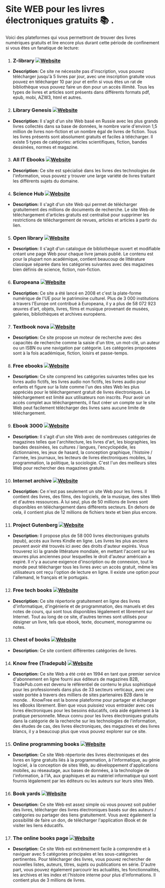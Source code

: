 # Site WEB pour les livres électroniques gratuits :books: .

Voici des plateformes qui vous permettront de trouver des livres numériques gratuits et lire encore plus durant cette période de confinement si vous êtes un fanatique de lecture:


1. ### Z-library [![Website](https://img.shields.io/website?down_color=red&down_message=ne%20fonctionne%20pas&up_color=green&up_message=fonctionne&url=https%3A%2F%2Fz-lib.org%2F)](https://z-lib.org/) 
 + **Description:**  Ce site ne nécessite pas d'inscription, vous pouvez télécharger jusqu'à 5 livres par jour, avec une inscription gratuite vous pouvez en télécharger 10 par jour et enfin si vous êtes un rat de bibliothèque vous pouvez faire un don pour un accès illimité. Tous les types de livres et articles sont présents dans différents formats pdf, epub, mobi, AZW3, html et autres.

2. ### Library Genesis [![Website](https://img.shields.io/website?down_color=red&down_message=ne%20fonctionne%20pas&up_color=green&up_message=fonctionne&url=http%3A%2F%2Flibgen.rs%2F)](http://libgen.rs/) 
+ **Description:** Il s'agit d'un site Web basé en Russie avec les plus grands livres collectés dans sa base de données, le nombre varie d'environ 1,5 million de livres non-fiction et un nombre égal de livres de fiction. Tous les livres présents sont absolument gratuits et faciles à télécharger. Il existe 5 types de catégories: articles scientifiques, fiction, bandes dessinées, normes et magazine.

3. ### All IT Ebooks  [![Website](https://img.shields.io/website?down_color=red&down_message=ne%20fonctionne%20pas&up_color=green&up_message=fonctionne&url=http%3A%2F%2Fwww.allitebooks.com%2F)](http://www.allitebooks.com/)
+ **Description:** Ce site est spécialisé dans les livres des technologies de l'information, vous pouvez y trouver une large variété de livres traitant les différents sujets du domaine.

4. ### Science Hub  [![Website](https://img.shields.io/website?down_color=red&down_message=ne%20fonctionne%20pas&up_color=green&up_message=fonctionne&url=https%3A%2F%2Fscihub.org%2F)](https://scihub.org/)  
+ **Description:**  Il s'agit d'un site Web qui permet de télécharger gratuitement des millions de documents de recherche. Le site Web de téléchargement d'articles gratuits est centralisé pour supprimer les restrictions de téléchargement de revues, articles et articles à partir du lien.

5. ### Open library  [![Website](https://img.shields.io/website?down_color=red&down_message=ne%20fonctionne%20pas&up_color=green&up_message=fonctionne&url=https%3A%2F%2Fopenlibrary.org%2F)](https://openlibrary.org/)  
+ **Description:**  Il s'agit d'un catalogue de bibliothèque ouvert et modifiable créant une page Web pour chaque livre jamais publié. Le contenu est pour la plupart non académique, contient beaucoup de littérature classique séparée dans les catégories suivantes avec des magazines bien définis de science, fiction, non-fiction.

6. ### Europeana  [![Website](https://img.shields.io/website?down_color=red&down_message=ne%20fonctionne%20pas&up_color=green&up_message=fonctionne&url=https%3A%2F%2Fwww.europeana.eu%2Fportal%2Fen)](https://www.europeana.eu/portal/en) 
+ **Description:**  Ce site a été lancé en 2008 et c'est la plate-forme numérique de l'UE pour le patrimoine culturel. Plus de 3 000 institutions à travers l'Europe ont contribué à Europeana, il y a plus de 58 072 923 œuvres d'art, objets, livres, films et musique provenant de musées, galeries, bibliothèques et archives européens.

7. ### Textbook nova  [![Website](https://img.shields.io/website?down_color=red&down_message=ne%20fonctionne%20pas&up_color=green&up_message=fonctionne&url=https%3A%2F%2Ftextbooknova.com%2F)](https://textbooknova.com/)
+ **Description:**  Ce site propose un moteur de recherche avec des capacités de recherche comme la saisie d'un titre, un mot-clé, un auteur ou un ISBN ou une navigation par catégorie. Les catégories proposées sont à la fois académique, fiction, loisirs et passe-temps.

8. ### Free ebooks  [![Website](https://img.shields.io/website?down_color=red&down_message=ne%20fonctionne%20pas&up_color=green&up_message=fonctionne&url=https%3A%2F%2Fwww.free-ebooks.net%2F)](https://www.free-ebooks.net/)
+ **Description:**  Ce site comprend les catégories suivantes telles que les livres audio fictifs, les livres audio non fictifs, les livres audio pour enfants et figure sur la liste comme l'un des sites Web les plus appréciés pour le téléchargement gratuit de livres électroniques. Le téléchargement est limité aux utilisateurs non inscrits. Pour avoir un accès complet aux téléchargements, il faut créer un compte sur le site Web peut facilement télécharger des livres sans aucune limite de téléchargement.

9. ### Ebook 3000  [![Website](https://img.shields.io/website?down_color=red&down_message=ne%20fonctionne%20pas&up_color=green&up_message=fonctionne&url=http%3A%2F%2Fwww.ebook3000.com%2F)](http://www.ebook3000.com/)
+ **Description:**  Il s'agit d'un site Web avec de nombreuses catégories de magazines telles que l'architecture, les livres d'art, les biographies, les bandes dessinées, les cultures / langues, l'encyclopédie, les dictionnaires, les jeux de hasard, la conception graphique, l'histoire / l'armée, les journaux, les lecteurs de livres électroniques mobiles, la programmation, la politique, la sociologie. C'est l'un des meilleurs sites Web pour rechercher des magazines gratuits.

10. ### Internet archive  [![Website](https://img.shields.io/website?down_color=red&down_message=ne%20fonctionne%20pas&up_color=green&up_message=fonctionne&url=https%3A%2F%2Farchive.org%2F)](https://archive.org/)
+ **Description:**  Ce n'est pas seulement un site Web pour les livres. Il contient des livres, des films, des logiciels, de la musique, des sites Web et d'autres ressources. À lui seul, plus de 50 millions de livres sont disponibles en téléchargement dans différents secteurs. En dehors de cela, il contient plus de 12 millions de fichiers texte et bien plus encore.

11. ### Project Gutenberg [![Website](https://img.shields.io/website?down_color=red&down_message=ne%20fonctionne%20pas&up_color=green&up_message=fonctionne&url=http%3A%2F%2Fwww.gutenberg.org%2F)](http://www.gutenberg.org/)
+ **Description:** Il propose plus de 58 000 livres électroniques gratuits (epub), accès aux livres Kindle en ligne. Les livres les plus anciens peuvent avoir été trouvés ici avec des droits d'auteur expirés. Vous trouverez ici la grande littérature mondiale, en mettant l'accent sur les œuvres plus anciennes pour lesquelles le droit d'auteur américain a expiré. Il n'y a aucune exigence d'inscription ou de connexion, tout le monde peut télécharger tous les livres avec un accès gratuit, même les utilisateurs ont reçu l'option de lecture en ligne. Il existe une option pour l'allemand, le français et le portugais.

12. ### Free tech books [![Website](https://img.shields.io/website?down_color=red&down_message=ne%20fonctionne%20pas&up_color=green&up_message=fonctionne&url=http%3A%2F%2Fwww.freetechbooks.com%2F)](http://www.freetechbooks.com/)
+ **Description:** Ce site répertorie gratuitement en ligne des livres d'informatique, d'ingénierie et de programmation, des manuels et des notes de cours, qui sont tous disponibles légalement et librement sur Internet. Tout au long de ce site, d'autres termes sont utilisés pour désigner un livre, tels que ebook, texte, document, monogramme ou notes.

13. ### Chest of books [![Website](https://img.shields.io/website?down_color=red&down_message=ne%20fonctionne%20pas&up_color=green&up_message=fonctionne&url=https%3A%2F%2Fchestofbooks.com%2F)](https://chestofbooks.com/)
+ **Description:** Ce site contient différentes catégories de livres.

14. ### Know free (Tradepub) [![Website](https://img.shields.io/website?down_color=red&down_message=ne%20fonctionne%20pas&up_color=green&up_message=fonctionne&url=https%3A%2F%2Fknowfree.tradepub.com%2F)](https://knowfree.tradepub.com/)
+ **Description:** Ce site Web a été créé en 1994 en tant que premier service d'abonnement en ligne fourni aux éditeurs de magazines B2B, TradePub.com est devenu le référentiel de contenu le plus sophistiqué pour les professionnels dans plus de 33 secteurs verticaux, avec une vaste portée à travers des milliers de sites partenaires B2B dans le monde. . KnowFree est la bonne plateforme pour partager et échanger les eBooks librement. Bien que vous puissiez vous entraider avec ces livres électroniques pour les besoins éducatifs, cela aide également à la pratique personnelle. Mieux connu pour les livres électroniques gratuits dans la catégorie de la recherche sur les technologies de l'information, des études de cas, des livres électroniques, des magazines et des livres blancs, il y a beaucoup plus que vous pouvez explorer sur ce site.
 
15. ### Online programming books [![Website](https://img.shields.io/website?down_color=red&down_message=ne%20fonctionne%20pas&up_color=green&up_message=fonctionne&url=https%3A%2F%2Fwww.onlineprogrammingbooks.com%2Fcategories%2F)](https://www.onlineprogrammingbooks.com/categories/)
+ **Description:** Ce site Web répertorie des livres électroniques et des livres en ligne gratuits liés à la programmation, à l'informatique, au génie logiciel, à la conception de sites Web, au développement d'applications mobiles, au réseautage, aux bases de données, à la technologie de l'information, à l'IA, aux graphiques et au matériel informatique qui sont fournis légalement par les éditeurs ou les auteurs sur leurs sites Web.

16. ### Book yards [![Website](https://img.shields.io/website?down_color=red&down_message=ne%20fonctionne%20pas&up_color=green&up_message=fonctionne&url=https%3A%2F%2Fwww.bookyards.com%2Fen%2Fwelcome)](https://www.bookyards.com/en/welcome)
+ **Description:** Ce site Web est assez simple où vous pouvez soit publier des livres, télécharger des livres électroniques basés sur des auteurs / catégories ou partager des liens gratuitement. Vous avez également la possibilité de faire un don, de télécharger l'application iBook et de visiter les liens éducatifs.

17. ### The online books page [![Website](https://img.shields.io/website?down_color=red&down_message=ne%20fonctionne%20pas&up_color=green&up_message=fonctionne&url=http%3A%2F%2Fonlinebooks.library.upenn.edu%2F)](http://onlinebooks.library.upenn.edu/)
+ **Description:** Ce site Web est extrêmement facile à comprendre et à naviguer avec 5 catégories principales et les sous-catégories pertinentes. Pour télécharger des livres, vous pouvez rechercher de nouvelles listes, auteurs, titres, sujets ou publications en série. D'autre part, vous pouvez également parcourir les actualités, les fonctionnalités, les archives et les index et l'histoire interne pour plus d'informations. Il contient plus de 3 millions de livres.